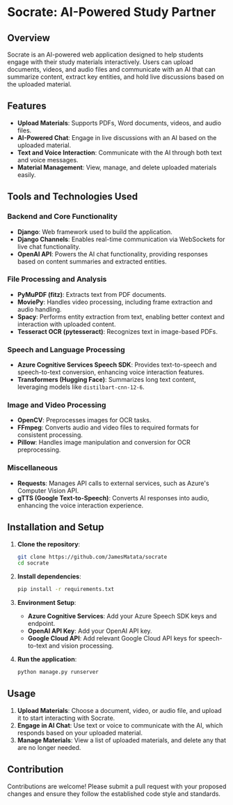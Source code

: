 
# Socrate: AI-Powered Study Partner

## Overview
Socrate is an AI-powered web application designed to help students engage with their study materials interactively. Users can upload documents, videos, and audio files and communicate with an AI that can summarize content, extract key entities, and hold live discussions based on the uploaded material.

## Features
- **Upload Materials**: Supports PDFs, Word documents, videos, and audio files.
- **AI-Powered Chat**: Engage in live discussions with an AI based on the uploaded material.
- **Text and Voice Interaction**: Communicate with the AI through both text and voice messages.
- **Material Management**: View, manage, and delete uploaded materials easily.

## Tools and Technologies Used

### Backend and Core Functionality
- **Django**: Web framework used to build the application.
- **Django Channels**: Enables real-time communication via WebSockets for live chat functionality.
- **OpenAI API**: Powers the AI chat functionality, providing responses based on content summaries and extracted entities.

### File Processing and Analysis
- **PyMuPDF (fitz)**: Extracts text from PDF documents.
- **MoviePy**: Handles video processing, including frame extraction and audio handling.
- **Spacy**: Performs entity extraction from text, enabling better context and interaction with uploaded content.
- **Tesseract OCR (pytesseract)**: Recognizes text in image-based PDFs.

### Speech and Language Processing
- **Azure Cognitive Services Speech SDK**: Provides text-to-speech and speech-to-text conversion, enhancing voice interaction features.
- **Transformers (Hugging Face)**: Summarizes long text content, leveraging models like `distilbart-cnn-12-6`.

### Image and Video Processing
- **OpenCV**: Preprocesses images for OCR tasks.
- **FFmpeg**: Converts audio and video files to required formats for consistent processing.
- **Pillow**: Handles image manipulation and conversion for OCR preprocessing.

### Miscellaneous
- **Requests**: Manages API calls to external services, such as Azure's Computer Vision API.
- **gTTS (Google Text-to-Speech)**: Converts AI responses into audio, enhancing the voice interaction experience.

## Installation and Setup

1. **Clone the repository**:
    ```bash
    git clone https://github.com/JamesMatata/socrate
    cd socrate
    ```

2. **Install dependencies**:
    ```bash
    pip install -r requirements.txt
    ```

3. **Environment Setup**:
   - **Azure Cognitive Services**: Add your Azure Speech SDK keys and endpoint.
   - **OpenAI API Key**: Add your OpenAI API key.
   - **Google Cloud API**: Add relevant Google Cloud API keys for speech-to-text and vision processing.

4. **Run the application**:
    ```bash
    python manage.py runserver
    ```

## Usage
1. **Upload Materials**: Choose a document, video, or audio file, and upload it to start interacting with Socrate.
2. **Engage in AI Chat**: Use text or voice to communicate with the AI, which responds based on your uploaded material.
3. **Manage Materials**: View a list of uploaded materials, and delete any that are no longer needed.

## Contribution
Contributions are welcome! Please submit a pull request with your proposed changes and ensure they follow the established code style and standards.
